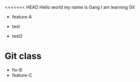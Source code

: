 <<<<<<< HEAD
Hello world 
my name is Gang
I am learning Git

- feature-A

- test
- test2
# Git class

- fix-B
- feature-C

